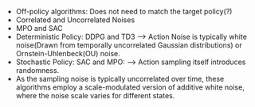 - Off-policy algorithms: Does not need to match the target policy(?)
- Correlated and Uncorrelated Noises
- MPO and SAC
- Deterministic Policy: DDPG and TD3 —> Action Noise is typically white noise(Drawn from temporally uncorrelated Gaussian distributions) or Ornstein-Uhlenbeck(OU) noise.
- Stochastic Policy: SAC and MPO: —> Action sampling itself introduces randomness.
- As the sampling noise is typically uncorrelated over time, these algorithms employ a scale-modulated version of additive white noise, where the noise scale varies for different states.
